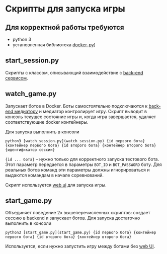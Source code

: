 # Скрипты для запуска игры

## Для корректной работы требуются

* python 3
* установленная библиотека [docker-py](https://docker-py.readthedocs.io/en/stable/index.html))

## start_session.py

Скрипты с классом, описывающий взаимодействие с [back-end сервисом](../mediator).

## watch_game.py

Запускает ботов в Docker. Боты самостоятельно подключаются к [back-end медиатору](../mediator) и медиатор
контролирует игру. Скрипт выводит в консоль текущее состояние игры и, когда игра завершается, удаляет
соответствующие docker контейнеры.

Для запуска выполнить в консоли

```shell
python3 [watch_session.py](watch_session.py) {id первого бота} {контейнер первого бота} {id второго бота} {контейнер второго бота} {идентификатор сессии}
```

`{id ... бота}` – нужно только для корректного запуска тестового бота. Этот параметр передается в параметры
`BOT_ID` и `BOT_PASSWORD` боту. Для реальных ботов команд эти параметры должны игнорироваться и выдаются командам в
начале соревнований.

Скрипт используется [web ui](../ui) для запуска игры.

## start_game.py

Объединяет поведение 2х вышеперечисленных скриптов: создает сессию в backend и запускает ботов. Для запуска
достаточно выполнить в консоли

```shell
python3 [start_game.py](start_game.py) {id первого бота} {контейнер первого бота} {id второго бота} {контейнер второго бота}
```

Используется, если нужно запустить игру между ботами без [web UI](../ui).
